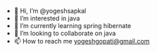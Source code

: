 - 👋 Hi, I’m @yogeshsapkal
- 👀 I’m interested in java
- 🌱 I’m currently learning spring hibernate
- 💞️ I’m looking to collaborate on java
- 📫 How to reach me yogeshgopati@gmail.com

<!---
yogisapkal/yogisapkal is a ✨ special ✨ repository because its `README.md` (this file) appears on your GitHub profile.
You can click the Preview link to take a look at your changes.
--->
